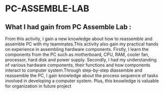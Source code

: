 # PC-ASSEMBLE-LAB

## What I had gain from PC Assemble Lab :
From this activity, I gain a new knowledge about how to reassemble and assemble PC with my teammates.This activity also gain my practical hands on experience in assembling hardware components. Firstly, I learn the components from the PC such as motherboard, CPU, RAM,  cooler fan, processor, hard disk and power supply. Secondly, I had my understanding of various hardware components, their functions and how components interact to computer system.Through step-by-step diassemble and reassemble the PC, I gain knowledge about the process sequence of tasks involved in developing a computer system. Plus, this knowledge is valuable for organization in future project
